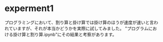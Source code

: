 # experment1
プログラミングにおいて、割り算と掛け算では掛け算のほうが速度が速いと言われていますが、それが本当かどうかを実際に試してみました。
"プログラムにおける掛け算と割り算.ipynb"にその結果と考察があります。 
